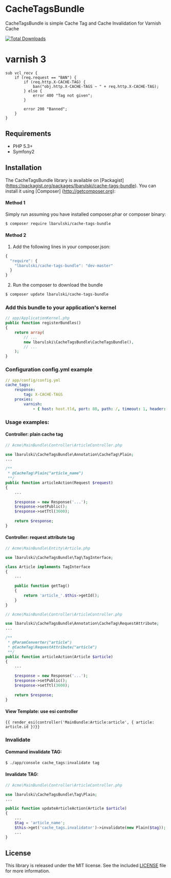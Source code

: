# CacheTagsBundle

CacheTagsBundle is simple Cache Tag and Cache Invalidation for Varnish Cache

[![Total Downloads](https://poser.pugx.org/lbarulski/cache-tags-bundle/downloads.png)](https://packagist.org/packages/lbarulski/cache-tags-bundle)

# varnish 3
```
sub vcl_recv {
    if (req.request == "BAN") {
        if (req.http.X-CACHE-TAG) {
            ban("obj.http.X-CACHE-TAGS ~ " + req.http.X-CACHE-TAG);
        } else {
            error 400 "Tag not given";
        }

        error 200 "Banned";
    }
}
```

## Requirements

* PHP 5.3+
* Symfony2

Installation
------------

The CacheTagsBundle library is available on [Packagist] (https://packagist.org/packages/lbarulski/cache-tags-bundle). You can install it using [Composer] (http://getcomposer.org):

#### Method 1

Simply run assuming you have installed composer.phar or composer binary:

```bash
$ composer require lbarulski/cache-tags-bundle
```

#### Method 2

1. Add the following lines in your composer.json:

```js
{
  "require": {
    "lbarulski/cache-tags-bundle": "dev-master"
  }
}
```

2. Run the composer to download the bundle

```bash
$ composer update lbarulski/cache-tags-bundle
```

### Add this bundle to your application's kernel

```php
// app/ApplicationKernel.php
public function registerBundles()
{
    return array(
        // ...
        new lbarulski\CacheTagsBundle\CacheTagsBundle(),
        // ...
    );
}
```

### Configuration config.yml example

```yaml
// app/config/config.yml
cache_tags:
    response:
        tag: X-CACHE-TAGS
    proxies:
        varnish:
            - { host: host.tld, port: 80, path: /, timeout: 1, header: X-CACHE-TAG }
```

### Usage examples:

#### Controller: plain cache tag

```php
// Acme\MainBundle\Controller\ArticleController.php

use lbarulski\CacheTagsBundle\Annotation\CacheTag\Plain;
...

/**
 * @CacheTag\Plain("article_name")
 **/
public function articleAction(Request $request)
{
    ...
    
    $response = new Response('...');
    $response->setPublic();
    $response->setTtl(3600);
    
    return $response;
}
```

#### Controller: request attribute tag

```php
// Acme\MainBundle\Entity\Article.php

use lbarulski\CacheTagsBundle\Tag\TagInterface;

class Article implements TagInterface
{
    ...
    
    public function getTag()
	{
		return 'article_'.$this->getId();
	}
}
```

```php
// Acme\MainBundle\Controller\ArticleController.php

use lbarulski\CacheTagsBundle\Annotation\CacheTag\RequestAttribute;
...

/**
 * @ParamConverter("article")
 * @CacheTag\RequestAttribute("article")
 **/
public function articleAction(Article $article)
{
    ...
    
    $response = new Response('...');
    $response->setPublic();
    $response->setTtl(3600);
    
    return $response;
}
```

#### View Template: use esi controller

```twig
{{ render_esi(controller('MainBundle:Article:article', { article: article.id })}}
```

### Invalidate

#### Command invalidate TAG:

```bash
$ ./app/console cache_tags:invalidate tag
```

#### Invalidate TAG:

```php
// Acme\MainBundle\Controller\ArticleController.php

use lbarulski\CacheTagsBundle\Tag\Plain;
...

public function updateArticleAction(Article $article)
{
    ...
    $tag = 'article_name';
    $this->get('cache_tags.invalidator')->invalidate(new Plain($tag));
    ...
}
```

License
-------

This library is released under the MIT license. See the included
[LICENSE](LICENSE) file for more information.
